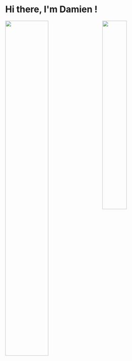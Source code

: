 # Hi there, I'm Damien ! 


<img align="left" width="52%" src="https://github-readme-stats.vercel.app/api?username=DamienCode404&show_icons=true&theme=radical">
<img align="right" width="39%" src="https://github-readme-stats.vercel.app/api/top-langs/?username=DamienCode404&layout=compact">
